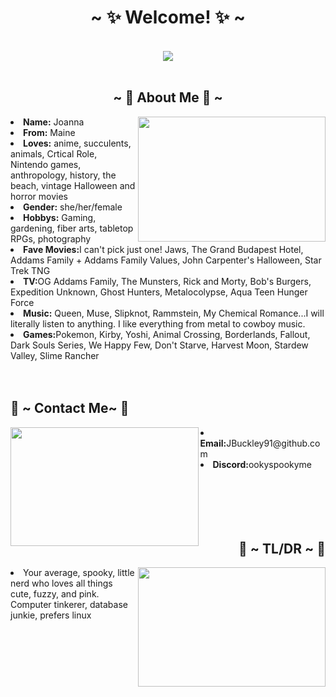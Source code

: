 <body>
<h1 align="center">~ ✨ Welcome! ✨ ~</h1>
<br>
<div align="center">
<img src="https://64.media.tumblr.com/2f7da03a7182569256e676b17eb5f4ef/bef53005dec6508b-43/s540x810/e58cec2f6679e2e9542acbe862ca29db274a77c4.gif">
</div>
<br>
<div>
<h2 align="center">~ 🦇 About Me 🦇 ~</h2>
<img src="https://c.tenor.com/VlFD_q2p_voAAAAd/morticia-addams-famiglia-addams.gif" align="right" width="300.5px" height="200.5px">
<li>
<b>Name:</b> Joanna </li>
<li>
<b>From:</b> Maine
</li>
<li>
<b>Loves:</b> anime, succulents, animals, Crtical Role, Nintendo games, anthropology, history, the beach, vintage Halloween and horror movies
</li>
<li>
<b>Gender:</b> she/her/female
</li>
<li>
<b>Hobbys:</b> Gaming, gardening, fiber arts, tabletop RPGs, photography
</li>
<li>
<b>Fave Movies:</b>I can't pick just one! Jaws, The Grand Budapest Hotel, Addams Family + Addams Family Values, John Carpenter's Halloween, Star Trek TNG</li>
<li>
<b>TV:</b>OG Addams Family, The Munsters, Rick and Morty, Bob's Burgers, Expedition Unknown, Ghost Hunters, Metalocolypse, Aqua Teen Hunger Force</li>
<li>
<b>Music:</b> Queen, Muse, Slipknot, Rammstein, My Chemical Romance...I will literally listen to anything. I like everything from metal to cowboy music. </li>
<li>
<b>Games:</b>Pokemon, Kirby, Yoshi, Animal Crossing, Borderlands, Fallout, Dark Souls Series, We Happy Few, Don't Starve, Harvest Moon, Stardew Valley, Slime Rancher</li>
<br>
<br>
<h2> 📝 ~ Contact Me~ 📝</h2>
<img src="https://www.reactiongifs.us/wp-content/uploads/2014/04/charm_bomb_bobs_burgers.gif" align="left" width="300.5px" height="190.5px">
<li>
<b>Email:</b>JBuckley91@github.com</li>
<li>
<b>Discord:</b>ookyspookyme</li>
<br>
<br>
<br>
<br>
<br>
<h2 align="right"> 🧐 ~ TL/DR ~ 🧐</h2>
<img src="https://64.media.tumblr.com/e0047d5be358987343c32e269782431e/tumblr_inline_pjjqjthqAo1r5elmd_540.gif" align="right" width="300.5px" height="190.5px">
<li> Your average, spooky, little nerd who loves all things cute, fuzzy, and pink. Computer tinkerer, database junkie, prefers linux</li>
